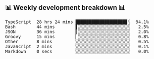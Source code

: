 

## 📊 Weekly development breakdown 📊

<pre>TypeScript  28 hrs 24 mins ███████████████████▊░  94.1%
Bash        44 mins        ▌░░░░░░░░░░░░░░░░░░░░   2.5%
JSON        36 mins        ▍░░░░░░░░░░░░░░░░░░░░   2.0%
Groovy      15 mins        ▏░░░░░░░░░░░░░░░░░░░░   0.8%
Other       8 mins         ░░░░░░░░░░░░░░░░░░░░░   0.5%
JavaScript  2 mins         ░░░░░░░░░░░░░░░░░░░░░   0.1%
Markdown    0 secs         ░░░░░░░░░░░░░░░░░░░░░   0.0%</pre>